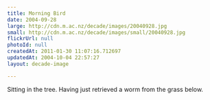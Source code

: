 ```yaml
---
title: Morning Bird
date: 2004-09-28
large: http://cdn.m.ac.nz/decade/images/20040928.jpg
small: http://cdn.m.ac.nz/decade/images/small/20040928.jpg
flickrUrl: null
photoId: null
createdAt: 2011-01-30 11:07:16.712697
updatedAt: 2004-10-04 22:57:27
layout: decade-image

---
```

Sitting in the tree. Having just retrieved a worm from the grass below.

